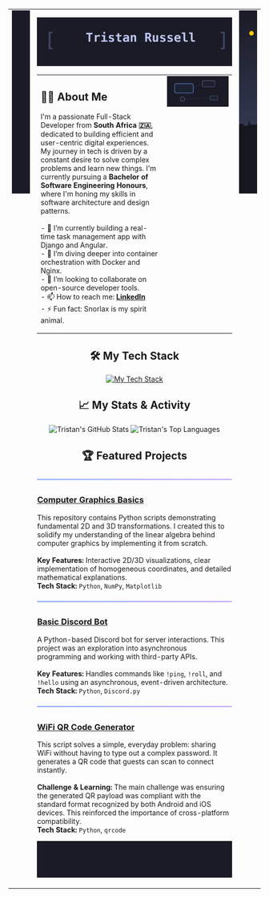 <table>
  <tr>
    <td width="10%" valign="top">
      <img src="https://raw.githubusercontent.com/Tristan-Russell/Tristan-Russell/main/assets/left-banner.svg" alt="Left Banner"/>
    </td>
    <td width="80%" valign="top">
      <p align="center">
        <img src="https://raw.githubusercontent.com/Tristan-Russell/Tristan-Russell/main/assets/header.svg" alt="Tristan Russell - Full-Stack Software Developer" />
      </p>
      <table>
        <tr>
          <td valign="top" width="65%">
            <h2 align="left">👨‍💻 About Me</h2>
            <p align="left">
              I'm a passionate Full-Stack Developer from <b>South Africa 🇿🇦</b>, dedicated to building efficient and user-centric digital experiences. My journey in tech is driven by a constant desire to solve complex problems and learn new things. I'm currently pursuing a <b>Bachelor of Software Engineering Honours</b>, where I'm honing my skills in software architecture and design patterns.
              <br/><br/>
              - 🔭 I’m currently building a real-time task management app with Django and Angular.<br/>
              - 🌱 I’m diving deeper into container orchestration with Docker and Nginx.<br/>
              - 👯 I’m looking to collaborate on open-source developer tools.<br/>
              - 📫 How to reach me: <b><a href="https://www.linkedin.com/in/tristan-mark-russell/">LinkedIn</a></b><br/>
              - ⚡ Fun fact: Snorlax is my spirit animal.
            </p>
          </td>
          <td valign="top" width="35%">
            <img src="https://raw.githubusercontent.com/Tristan-Russell/Tristan-Russell/main/assets/illustration.svg" alt="Abstract Coding Illustration" width="100%"/>
          </td>
        </tr>
      </table>
      <h2 align="center">🛠️ My Tech Stack</h2>
      <p align="center">
        <a href="https://skillicons.dev">
          <img src="https://skillicons.dev/icons?i=python,django,angular,ts,js,html,css,sass,bootstrap,rxjs,postgres,mysql,sqlite,docker,nginx,git,github,postman,jest,cypress,pytest&perline=7" alt="My Tech Stack"/>
        </a>
      </p>
      <h2 align="center">📈 My Stats & Activity</h2>
      <p align="center">
        <img align="center" src="https://github-readme-stats.vercel.app/api?username=Tristan-Russell&show_icons=true&theme=tokyonight&include_all_commits=true&count_private=true" alt="Tristan's GitHub Stats"/>
        <img align="center" src="https://github-readme-stats.vercel.app/api/top-langs/?username=Tristan-Russell&layout=compact&langs_count=8&theme=tokyonight" alt="Tristan's Top Languages"/>
      </p>
      <h2 align="center">🏆 Featured Projects</h2>
      <img src="https://raw.githubusercontent.com/Tristan-Russell/Tristan-Russell/main/assets/divider.svg" alt="divider" width="100%">
      <h3><a href="https://github.com/Tristan-Russell/computer-graphics-basics">Computer Graphics Basics</a></h3>
      <p>This repository contains Python scripts demonstrating fundamental 2D and 3D transformations. I created this to solidify my understanding of the linear algebra behind computer graphics by implementing it from scratch.
      <br/><br/>
      <b>Key Features:</b> Interactive 2D/3D visualizations, clear implementation of homogeneous coordinates, and detailed mathematical explanations.
      <br/>
      <b>Tech Stack:</b> <code>Python</code>, <code>NumPy</code>, <code>Matplotlib</code></p>
      <img src="https://raw.githubusercontent.com/Tristan-Russell/Tristan-Russell/main/assets/divider.svg" alt="divider" width="100%">
      <h3><a href="https://github.com/Tristan-Russell/basic-discord-bot">Basic Discord Bot</a></h3>
      <p>A Python-based Discord bot for server interactions. This project was an exploration into asynchronous programming and working with third-party APIs.
      <br/><br/>
      <b>Key Features:</b> Handles commands like <code>!ping</code>, <code>!roll</code>, and <code>!hello</code> using an asynchronous, event-driven architecture.
      <br/>
      <b>Tech Stack:</b> <code>Python</code>, <code>Discord.py</code></p>
      <img src="https://raw.githubusercontent.com/Tristan-Russell/Tristan-Russell/main/assets/divider.svg" alt="divider" width="100%">
      <h3><a href="https://github.com/Tristan-Russell/wifi-qr-generator">WiFi QR Code Generator</a></h3>
      <p>This script solves a simple, everyday problem: sharing WiFi without having to type out a complex password. It generates a QR code that guests can scan to connect instantly.
      <br/><br/>
      <b>Challenge & Learning:</b> The main challenge was ensuring the generated QR payload was compliant with the standard format recognized by both Android and iOS devices. This reinforced the importance of cross-platform compatibility.
      <br/>
      <b>Tech Stack:</b> <code>Python</code>, <code>qrcode</code></p>
      <p align="center">
        <img src="https://raw.githubusercontent.com/Tristan-Russell/Tristan-Russell/main/assets/footer.svg" alt="Footer" />
      </p>
    </td>
        <td width="10%" valign="top">
      <img src="https://raw.githubusercontent.com/Tristan-Russell/Tristan-Russell/main/assets/right-banner.svg" alt="Right Banner"/>
    </td>

  </tr>
</table>
